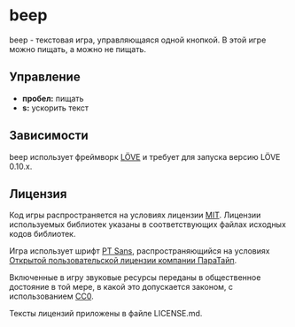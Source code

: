 # beep

beep - текстовая игра, управляющаяся одной кнопкой. В этой игре можно пищать, а можно не пищать.

## Управление

- **пробел:** пищать
- **s:** ускорить текст

## Зависимости

beep использует фреймворк [LÖVE][LOVE] и требует для запуска версию LÖVE 0.10.x.

## Лицензия

Код игры распространяется на условиях лицензии [MIT]. Лицензии используемых библиотек указаны в соответствующих файлах исходных кодов библиотек.

Игра использует шрифт [PT Sans], распространяющийся на условиях [Открытой пользовательской лицензии компании ПараТайп][PT].

Включенные в игру звуковые ресурсы переданы в общественное достояние в той мере, в какой это допускается законом, с использованием [CC0].

Тексты лицензий приложены в файле LICENSE.md.

[LOVE]: https://love2d.org/
[PT Sans]: http://www.paratype.ru/public/
[MIT]: https://opensource.org/licenses/MIT
[CC0]: https://creativecommons.org/publicdomain/zero/1.0/
[PT]: http://www.paratype.ru/public/pt_openlicense.asp
